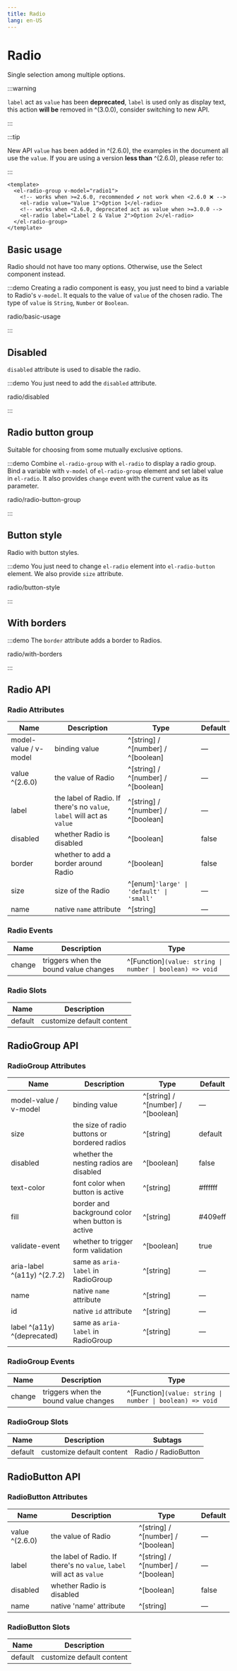 ```yaml
---
title: Radio
lang: en-US
---
```


# Radio

Single selection among multiple options.

:::warning

`label` act as `value` has been **deprecated**, `label` is used only as display text, this action **will be** removed in ^(3.0.0), consider switching to new API.

:::

:::tip

New API `value` has been added in ^(2.6.0), the examples in the document all use the `value`.
If you are using a version **less than** ^(2.6.0), please refer to:

:::

```vue
<template>
  <el-radio-group v-model="radio1">
    <!-- works when >=2.6.0, recommended ✔️ not work when <2.6.0 ❌ -->
    <el-radio value="Value 1">Option 1</el-radio>
    <!-- works when <2.6.0, deprecated act as value when >=3.0.0 -->
    <el-radio label="Label 2 & Value 2">Option 2</el-radio>
  </el-radio-group>
</template>
```

## Basic usage

Radio should not have too many options. Otherwise, use the Select component instead.

:::demo Creating a radio component is easy, you just need to bind a variable to Radio's `v-model`. It equals to the value of `value` of the chosen radio. The type of `value` is `String`, `Number` or `Boolean`.

radio/basic-usage

:::

## Disabled

`disabled` attribute is used to disable the radio.

:::demo You just need to add the `disabled` attribute.

radio/disabled

:::

## Radio button group

Suitable for choosing from some mutually exclusive options.

:::demo Combine `el-radio-group` with `el-radio` to display a radio group. Bind a variable with `v-model` of `el-radio-group` element and set label value in `el-radio`. It also provides `change` event with the current value as its parameter.

radio/radio-button-group

:::

## Button style

Radio with button styles.

:::demo You just need to change `el-radio` element into `el-radio-button` element. We also provide `size` attribute.

radio/button-style

:::

## With borders

:::demo The `border` attribute adds a border to Radios.

radio/with-borders

:::

## Radio API

### Radio Attributes

| Name                  | Description                                                            | Type                                     | Default |
| --------------------- | ---------------------------------------------------------------------- | ---------------------------------------- | ------- |
| model-value / v-model | binding value                                                          | ^[string] / ^[number] / ^[boolean]       | —       |
| value ^(2.6.0)        | the value of Radio                                                     | ^[string] / ^[number] / ^[boolean]       | —       |
| label                 | the label of Radio. If there's no `value`, `label` will act as `value` | ^[string] / ^[number] / ^[boolean]       | —       |
| disabled              | whether Radio is disabled                                              | ^[boolean]                               | false   |
| border                | whether to add a border around Radio                                   | ^[boolean]                               | false   |
| size                  | size of the Radio                                                      | ^[enum]`'large' \| 'default' \| 'small'` | —       |
| name                  | native `name` attribute                                                | ^[string]                                | —       |

### Radio Events

| Name   | Description                           | Type                                                      |
| ------ | ------------------------------------- | --------------------------------------------------------- |
| change | triggers when the bound value changes | ^[Function]`(value: string \| number \| boolean) => void` |

### Radio Slots

| Name    | Description               |
| ------- | ------------------------- |
| default | customize default content |

## RadioGroup API

### RadioGroup Attributes

| Name                        | Description                                       | Type                               | Default |
| --------------------------- | ------------------------------------------------- | ---------------------------------- | ------- |
| model-value / v-model       | binding value                                     | ^[string] / ^[number] / ^[boolean] | —       |
| size                        | the size of radio buttons or bordered radios      | ^[string]                          | default |
| disabled                    | whether the nesting radios are disabled           | ^[boolean]                         | false   |
| text-color                  | font color when button is active                  | ^[string]                          | #ffffff |
| fill                        | border and background color when button is active | ^[string]                          | #409eff |
| validate-event              | whether to trigger form validation                | ^[boolean]                         | true    |
| aria-label ^(a11y) ^(2.7.2) | same as `aria-label` in RadioGroup                | ^[string]                          | —       |
| name                        | native `name` attribute                           | ^[string]                          | —       |
| id                          | native `id` attribute                             | ^[string]                          | —       |
| label ^(a11y) ^(deprecated) | same as `aria-label` in RadioGroup                | ^[string]                          | —       |

### RadioGroup Events

| Name   | Description                           | Type                                                      |
| ------ | ------------------------------------- | --------------------------------------------------------- |
| change | triggers when the bound value changes | ^[Function]`(value: string \| number \| boolean) => void` |

### RadioGroup Slots

| Name    | Description               | Subtags             |
| ------- | ------------------------- | ------------------- |
| default | customize default content | Radio / RadioButton |

## RadioButton API

### RadioButton Attributes

| Name           | Description                                                            | Type                               | Default |
| -------------- | ---------------------------------------------------------------------- | ---------------------------------- | ------- |
| value ^(2.6.0) | the value of Radio                                                     | ^[string] / ^[number] / ^[boolean] | —       |
| label          | the label of Radio. If there's no `value`, `label` will act as `value` | ^[string] / ^[number] / ^[boolean] | —       |
| disabled       | whether Radio is disabled                                              | ^[boolean]                         | false   |
| name           | native 'name' attribute                                                | ^[string]                          | —       |

### RadioButton Slots

| Name    | Description               |
| ------- | ------------------------- |
| default | customize default content |
